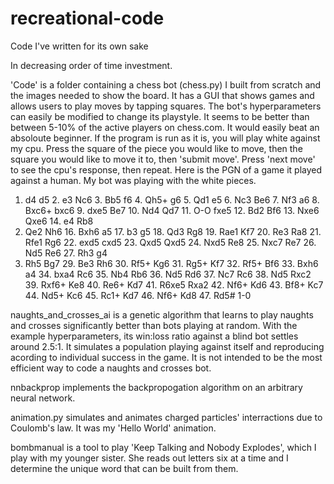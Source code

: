 # recreational-code
Code I've written for its own sake

In decreasing order of time investment.

'Code' is a folder containing a chess bot (chess.py) I built from scratch and the images needed to show the board. It has a GUI that shows games and allows users to play moves by tapping squares. The bot's hyperparameters can easily be modified to change its playstyle. It seems to be better than between 5-10% of the active players on chess.com. It would easily beat an absoloute beginner. If the program is run as it is, you will play white against my cpu. Press the square of the piece you would like to move, then the square you would like to move it to, then 'submit move'. Press 'next move' to see the cpu's response, then repeat. Here is the PGN of a game it played against a human. My bot was playing with the white pieces.

1. d4 d5 2. e3 Nc6 3. Bb5 f6 4. Qh5+ g6 5. Qd1 e5 6. Nc3 Be6 7. Nf3 a6 8. Bxc6+
bxc6 9. dxe5 Be7 10. Nd4 Qd7 11. O-O fxe5 12. Bd2 Bf6 13. Nxe6 Qxe6 14. e4 Rb8
15. Qe2 Nh6 16. Bxh6 a5 17. b3 g5 18. Qd3 Rg8 19. Rae1 Kf7 20. Re3 Ra8 21. Rfe1
Rg6 22. exd5 cxd5 23. Qxd5 Qxd5 24. Nxd5 Re8 25. Nxc7 Re7 26. Nd5 Re6 27. Rh3 g4
28. Rh5 Bg7 29. Be3 Rh6 30. Rf5+ Kg6 31. Rg5+ Kf7 32. Rf5+ Bf6 33. Bxh6 a4 34.
bxa4 Rc6 35. Nb4 Rb6 36. Nd5 Rd6 37. Nc7 Rc6 38. Nd5 Rxc2 39. Rxf6+ Ke8 40. Re6+
Kd7 41. R6xe5 Rxa2 42. Nf6+ Kd6 43. Bf8+ Kc7 44. Nd5+ Kc6 45. Rc1+ Kd7 46. Nf6+
Kd8 47. Rd5# 1-0

naughts_and_crosses_ai is a genetic algorithm that learns to play naughts and crosses significantly better than bots playing at random. With the example hyperparameters, its win:loss ratio against a blind bot settles around 2.5:1. It simulates a population playing against itself and reproducing acording to individual success in the game. It is not intended to be the most efficient way to code a naughts and crosses bot.

nnbackprop implements the backpropogation algorithm on an arbitrary neural network.

animation.py simulates and animates charged particles' interractions due to Coulomb's law. It was my 'Hello World' animation.

bombmanual is a tool to play 'Keep Talking and Nobody Explodes', which I play with my younger sister. She reads out letters six at a time and I determine the unique word that can be built from them.
